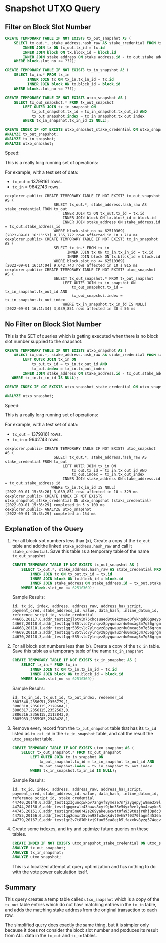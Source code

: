 # Snapshot UTXO Query

## Filter on Block Slot Number

```sql
CREATE TEMPORARY TABLE IF NOT EXISTS tx_out_snapshot AS (
    SELECT tx_out.*, stake_address.hash_raw AS stake_credential FROM tx_out
        INNER JOIN tx ON tx_out.tx_id = tx.id
        INNER JOIN block ON tx.block_id = block.id
        INNER JOIN stake_address ON stake_address.id = tx_out.stake_address_id
    WHERE block.slot_no <= ???);

CREATE TEMPORARY TABLE IF NOT EXISTS tx_in_snapshot AS (
    SELECT tx_in.* FROM tx_in
          INNER JOIN tx ON tx_in.tx_in_id = tx.id
          INNER JOIN block ON tx.block_id = block.id
    WHERE block.slot_no <= ???);

CREATE TEMPORARY TABLE IF NOT EXISTS utxo_snapshot AS (
    SELECT tx_out_snapshot.* FROM tx_out_snapshot
        LEFT OUTER JOIN tx_in_snapshot ON
            tx_out_snapshot.tx_id = tx_in_snapshot.tx_out_id AND
            tx_out_snapshot.index = tx_in_snapshot.tx_out_index
        WHERE tx_in_snapshot.tx_in_id IS NULL);

CREATE INDEX IF NOT EXISTS utxo_snapshot_stake_credential ON utxo_snapshot(stake_credential);
ANALYZE tx_out_snapshot;
ANALYZE tx_in_snapshot;
ANALYZE utxo_snapshot;
```

Speed:

This is a really long running set of operations:

For example, with a test set of data:

* `tx_out` = 13798161 rows.
* `tx_in` = 9642743 rows.

```text
cexplorer.public> CREATE TEMPORARY TABLE IF NOT EXISTS tx_out_snapshot AS (
                      SELECT tx_out.*, stake_address.hash_raw AS stake_credential FROM tx_out
                          INNER JOIN tx ON tx_out.tx_id = tx.id
                          INNER JOIN block ON tx.block_id = block.id
                          INNER JOIN stake_address ON stake_address.id = tx_out.stake_address_id
                      WHERE block.slot_no <= 62510369)
[2022-09-01 16:13:53] 8,755,772 rows affected in 18 s 714 ms
cexplorer.public> CREATE TEMPORARY TABLE IF NOT EXISTS tx_in_snapshot AS (
                      SELECT tx_in.* FROM tx_in
                            INNER JOIN tx ON tx_in.tx_in_id = tx.id
                            INNER JOIN block ON tx.block_id = block.id
                      WHERE block.slot_no <= 62510369)
[2022-09-01 16:14:04] 9,642,743 rows affected in 10 s 915 ms
cexplorer.public> CREATE TEMPORARY TABLE IF NOT EXISTS utxo_snapshot AS (
                      SELECT tx_out_snapshot.* FROM tx_out_snapshot
                          LEFT OUTER JOIN tx_in_snapshot ON
                              tx_out_snapshot.tx_id = tx_in_snapshot.tx_out_id AND
                              tx_out_snapshot.index = tx_in_snapshot.tx_out_index
                          WHERE tx_in_snapshot.tx_in_id IS NULL)
[2022-09-01 16:14:34] 3,039,851 rows affected in 30 s 56 ms
```

## No Filter on Block Slot Number

This is the SET of queries which is getting executed when there is no block slot number supplied to the snapshot.

```sql
CREATE TEMPORARY TABLE IF NOT EXISTS utxo_snapshot AS (
    SELECT tx_out.*, stake_address.hash_raw AS stake_credential FROM tx_out
        LEFT OUTER JOIN tx_in ON
            tx_out.tx_id = tx_in.tx_out_id AND
            tx_out.index = tx_in.tx_out_index
        INNER JOIN stake_address ON stake_address.id = tx_out.stake_address_id
   WHERE tx_in.tx_in_id IS NULL);

CREATE INDEX IF NOT EXISTS utxo_snapshot_stake_credential ON utxo_snapshot (stake_credential);

ANALYZE utxo_snapshot;
```

Speed:

This is a really long running set of operations:

For example, with a test set of data:

* `tx_out` = 13798161 rows.
* `tx_in` = 9642743 rows.

```text
cexplorer.public> CREATE TEMPORARY TABLE IF NOT EXISTS utxo_snapshot AS (
                      SELECT tx_out.*, stake_address.hash_raw AS stake_credential FROM tx_out
                          LEFT OUTER JOIN tx_in ON
                              tx_out.tx_id = tx_in.tx_out_id AND
                              tx_out.index = tx_in.tx_out_index
                          INNER JOIN stake_address ON stake_address.id = tx_out.stake_address_id
                     WHERE tx_in.tx_in_id IS NULL)
[2022-09-01 15:36:26] 3,039,851 rows affected in 10 s 329 ms
cexplorer.public> CREATE INDEX IF NOT EXISTS utxo_snapshot_stake_credential ON utxo_snapshot (stake_credential)
[2022-09-01 15:36:29] completed in 3 s 109 ms
cexplorer.public> ANALYZE utxo_snapshot
[2022-09-01 15:36:29] completed in 454 ms
```

## Explanation of the Query

1. For all block slot numbers less than (x), Create a copy of the `tx_out` table and add the linked `stake_address.hash_raw` and call it `stake_credential`.  Save this table as a temporary table of the name `tx_out_snapshot`

    ```sql
    CREATE TEMPORARY TABLE IF NOT EXISTS tx_out_snapshot AS (
        SELECT tx_out.*, stake_address.hash_raw AS stake_credential FROM tx_out
            INNER JOIN tx ON tx_out.tx_id = tx.id
            INNER JOIN block ON tx.block_id = block.id
            INNER JOIN stake_address ON stake_address.id = tx_out.stake_address_id
        WHERE block.slot_no <= 62510369);
    ```

    Sample Results:

    ```csv
    id, tx_id, index, address, address_raw, address_has_script, payment_cred, stake_address_id, value, data_hash, inline_datum_id, reference_script_id, stake_credential
    44666,20117,0,addr_test1qzjlptv5m75xhqsuaed8t0ekzmnwc0fykhgd66g9eyp7na5vr8svw5cndlfh777apttwyjm042x54vxtrnutyppekc7qj09qmd,0x00A5F0AD94DFA86B821CEE5A75BF3616E6EC3D24B5D0DD6905C903E9F68C19E0C753136FD37F7BDD0AD6E24B6FAA8D4AB0CB1CF8B20439B63C,false,0xA5F0AD94DFA86B821CEE5A75BF3616E6EC3D24B5D0DD6905C903E9F6,1,874836239,,,,0xE08C19E0C753136FD37F7BDD0AD6E24B6FAA8D4AB0CB1CF8B20439B63C
    44667,20118,0,addr_test1qqr585tvlc7ylnqvz8pyqwauzrdu0mxag3m7q56grgmgu7sxu2hyfhlkwuxupa9d5085eunq2qywy7hvmvej456flknswgndm3,0x000743D16CFE3C4FCC0C11C2403BBC10DBC7ECDD4477E053481A368E7A06E2AE44DFF6770DC0F4ADA3CF4CF2605008E27AECDB332AD349FDA7,false,0x0743D16CFE3C4FCC0C11C2403BBC10DBC7ECDD4477E053481A368E7A,2,45398559217,,,,0xE006E2AE44DFF6770DC0F4ADA3CF4CF2605008E27AECDB332AD349FDA7
    44668,20118,1,addr_test1qqr585tvlc7ylnqvz8pyqwauzrdu0mxag3m7q56grgmgu7sxu2hyfhlkwuxupa9d5085eunq2qywy7hvmvej456flknswgndm3,0x000743D16CFE3C4FCC0C11C2403BBC10DBC7ECDD4477E053481A368E7A06E2AE44DFF6770DC0F4ADA3CF4CF2605008E27AECDB332AD349FDA7,false,0x0743D16CFE3C4FCC0C11C2403BBC10DBC7ECDD4477E053481A368E7A,2,46649319060,,,,0xE006E2AE44DFF6770DC0F4ADA3CF4CF2605008E27AECDB332AD349FDA7
    44669,20118,2,addr_test1qqr585tvlc7ylnqvz8pyqwauzrdu0mxag3m7q56grgmgu7sxu2hyfhlkwuxupa9d5085eunq2qywy7hvmvej456flknswgndm3,0x000743D16CFE3C4FCC0C11C2403BBC10DBC7ECDD4477E053481A368E7A06E2AE44DFF6770DC0F4ADA3CF4CF2605008E27AECDB332AD349FDA7,false,0x0743D16CFE3C4FCC0C11C2403BBC10DBC7ECDD4477E053481A368E7A,2,43998107229,,,,0xE006E2AE44DFF6770DC0F4ADA3CF4CF2605008E27AECDB332AD349FDA7
    44670,20118,3,addr_test1qqr585tvlc7ylnqvz8pyqwauzrdu0mxag3m7q56grgmgu7sxu2hyfhlkwuxupa9d5085eunq2qywy7hvmvej456flknswgndm3,0x000743D16CFE3C4FCC0C11C2403BBC10DBC7ECDD4477E053481A368E7A06E2AE44DFF6770DC0F4ADA3CF4CF2605008E27AECDB332AD349FDA7,false,0x0743D16CFE3C4FCC0C11C2403BBC10DBC7ECDD4477E053481A368E7A,2,43998982940,,,,0xE006E2AE44DFF6770DC0F4ADA3CF4CF2605008E27AECDB332AD349FDA7

    ```

2. For all block slot numbers less than (x), Create a copy of the `tx_in` table.  Save this table as a temporary table of the name `tx_in_snapshot`

    ```sql
    CREATE TEMPORARY TABLE IF NOT EXISTS tx_in_snapshot AS (
        SELECT tx_in.* FROM tx_in
            INNER JOIN tx ON tx_in.tx_in_id = tx.id
            INNER JOIN block ON tx.block_id = block.id
        WHERE block.slot_no <= 62510369);
    ```

    Sample Results:

    ```csv
    id, tx_in_id, tx_out_id, tx_out_index, redeemer_id
    3887548,2356951,2356779,1,
    3886318,2356115,2128684,1,
    3886317,2356115,2352563,0,
    3886316,2356115,2112843,0,
    3885933,2355905,2348428,1,
    ```

3. Remove every record from the `tx_out_snapshot` table that has its `tx_id` listed as `tx_out_id` in the `tx_in_snapshot` table, and call the result the `utxo_snapshot` table.

    ```sql
    CREATE TEMPORARY TABLE IF NOT EXISTS utxo_snapshot AS (
        SELECT tx_out_snapshot.* FROM tx_out_snapshot
            LEFT OUTER JOIN tx_in_snapshot ON
                tx_out_snapshot.tx_id = tx_in_snapshot.tx_out_id AND
                tx_out_snapshot.index = tx_in_snapshot.tx_out_index
            WHERE tx_in_snapshot.tx_in_id IS NULL);
    ```

    Sample Results:

    ```csv
    id, tx_id, index, address, address_raw, address_has_script, payment_cred, stake_address_id, value, data_hash, inline_datum_id, reference_script_id, stake_credential
    44740,20148,0,addr_test1qz3guncpwkpv72ngvf8ymeze7n7jzyqepyjw9me3x9lqt6f0f2j4rqts4hk0jnxkdk87f44qddszukge6yzdrcr7kphq85zxz5,0x00A28E4F017582CF2A68624E4DE459F4FD2110190924E2EF31317E05E92F4AA5518170ADECF94CD66D8FE4D6A06B602E5919D104D1E07EB06E,false,0xA28E4F017582CF2A68624E4DE459F4FD2110190924E2EF31317E05E9,29,998831727,,,,0xE02F4AA5518170ADECF94CD66D8FE4D6A06B602E5919D104D1E07EB06E
    44744,20150,0,addr_test1qpgmrwlz43haws8xyt9jhn35e56yx0velyhx4cwykc5cmj60d8l47qertzu7g3mp85jhtxkxhy3t76ndl68cugxe220qfp30as,0x0051B1BBE2AC6FD740E622CB2BCE34CD34433D99F92E6AE1C4B6298DCB4F69FF5F032358B9E447613D25759AC6B922BF6A6DFE8F8E20D9529E,false,0x51B1BBE2AC6FD740E622CB2BCE34CD34433D99F92E6AE1C4B6298DCB,30,997825743,,,,0xE04F69FF5F032358B9E447613D25759AC6B922BF6A6DFE8F8E20D9529E
    44745,20151,0,addr_test1qra5me0r42s269yakeuecwtt0fa939t8zjr8hj3pdc3qw72azvwvckse0k42rmpt8q4d40hmdqguz5us2tjkhsgjr4xsj0c7xf,0x00FB4DE5E3AAA0AD149DB6799C396B7A7A58956714867BCA216E2207795D131CCC5A197DAAA1EC2B382ADABEFB6811C1539052E56BC1121D4D,false,0xFB4DE5E3AAA0AD149DB6799C396B7A7A58956714867BCA216E220779,32,1000000000,,,,0xE05D131CCC5A197DAAA1EC2B382ADABEFB6811C1539052E56BC1121D4D
    44755,20156,0,addr_test1qq2dmxr35ven98fw3wqkdvt0vhh7f0370lagm44536avnysls87c4lgn2quz22unl9h0kh4hqhauhn63c0aq02kkjl9sypw8ak,0x0014DD9871A333329D2E8B8166B16F65EFE4BE3E7FFA8DD6B48EBAC9921F81FD8AFD135038252B93F96EFB5EB705FBCBCF51C3FA07AAD697CB,false,0x14DD9871A333329D2E8B8166B16F65EFE4BE3E7FFA8DD6B48EBAC992,33,1000000000,,,,0xE01F81FD8AFD135038252B93F96EFB5EB705FBCBCF51C3FA07AAD697CB
    44779,20167,0,addr_test1qr2v7t870htvj9fuu55ea8ejk5lfaxxkv8yzg574egvyg8jalqp3rkt552mqj5cazf3cqef9w674zvh90r6d24xeylzspdnn7m,0x00D4CF2CFE7DD6C9153CE5299E9F32B53E9E98D661C82453D5CA18441E5DF80311D974A2B609531D126380652576BD5132E578F4D554D927C5,false,0xD4CF2CFE7DD6C9153CE5299E9F32B53E9E98D661C82453D5CA18441E,38,997825743,,,,0xE05DF80311D974A2B609531D126380652576BD5132E578F4D554D927C5

    ```

4. Create some indexes, and try and optimize future queries on these tables.

    ```sql
    CREATE INDEX IF NOT EXISTS utxo_snapshot_stake_credential ON utxo_snapshot(stake_credential);
    ANALYZE tx_out_snapshot;
    ANALYZE tx_in_snapshot;
    ANALYZE utxo_snapshot;
    ```

    This is a localized attempt at query optimization and has nothing to do with the vote power calculation itself.

## Summary

This query creates a temp table called `utxo_snapshot`  which is a copy of the `tx_out` table entries which do not have matching entries in the `tx_in` table, and adds the matching stake address from the original transaction to each row.

The simplified query does exactly the same thing, but it is simpler only because it does not consider the block slot number and produces its result from ALL data in the `tx_out` and `tx_in` tables.
